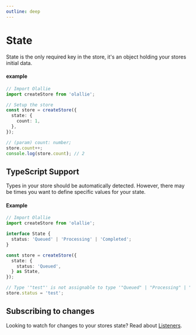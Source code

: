 ```yaml
---
outline: deep
---
```


# State

State is the only required key in the store, it's an object holding your stores initial data.

#### example

```typescript
// Import Olallie
import createStore from 'olallie';

// Setup the store
const store = createStore({
  state: {
    count: 1,
  },
});

// (param) count: number;
store.count++;
console.log(store.count); // 2
```

## TypeScript Support

Types in your store should be automatically detected. However, there may be times you want to define specific values for your state.

#### Example

```typescript
// Import Olallie
import createStore from 'olallie';

interface State {
  status: 'Queued' | 'Processing' | 'Completed';
}

const store = createStore({
  state: {
    status: 'Queued',
  } as State,
});

// Type '"test"' is not assignable to type '"Queued" | "Processing" | "Completed"'
store.status = 'test';
```

## Subscribing to changes

Looking to watch for changes to your stores state? Read about [Listeners](./listeners.md).
